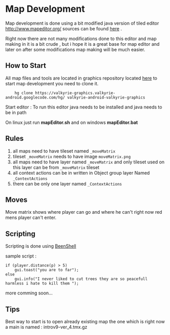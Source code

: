 # Map Development #
Map development is done using a bit modified java version of tiled editor http://www.mapeditor.org/ sources can be found
[here](http://valkyrie.firegnom.com/downloads/Tiled-Valkyrie.tar.gz) .

Right now there are not many modifications done to this editor and map making in it is a bit crude , but i hope it is a great
base for map editor and later on after some modifications map making will be much  easier.


## How to Start ##
All map files and tools are located in graphics repository located
[here](http://code.google.com/p/valkyrie-android/source/browse?repo=valkyrie-graphics) to start map development you need to clone it.


```
	hg clone https://valkyrie-graphics.valkyrie-android.googlecode.com/hg/ valkyrie-android-valkyrie-graphics
```

Start editor :
To run this editor java needs to be installed and java needs to be in path

On linux just run **mapEditor.sh** and on windows **mapEditor.bat**


## Rules ##

  1. all maps need to have tileset named `_moveMatrix`
  1. tileset `_moveMatrix` needs to have image `moveMatrix.png`
  1. all maps need to have layer named `_moveMatrix` and only tileset used on this layer can be from `_moveMatrix` tileset
  1. all context actions can be in written in Object group layer Named `_ContextActions`
  1. there can be only one layer named `_ContextActions`


## Moves ##
Move matrix shows where player can go and where he can't right now red  mens player can't enter.

## Scripting ##
Scripting is done using [BeenShell](http://www.beanshell.org/)

sample script :
```
if (player.distance(p) > 5)
	gui.toast("you are to far");
else
	gui.info("I never liked to cut trees they are so peacefull harmless i hate to kill them ");
```

more comming soon...

## Tips ##
Best way to start is to open already existing map the one which is right now a main is named : introv9-ver\_4.tmx.gz